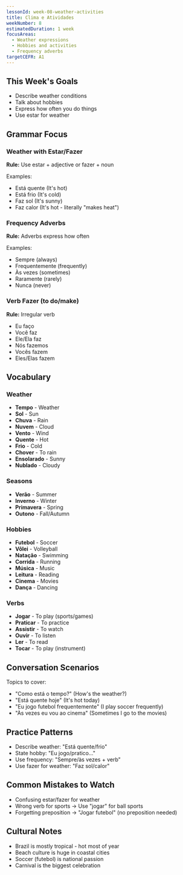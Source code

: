 ```yaml
---
lessonId: week-08-weather-activities
title: Clima e Atividades
weekNumber: 8
estimatedDuration: 1 week
focusAreas:
  - Weather expressions
  - Hobbies and activities
  - Frequency adverbs
targetCEFR: A1
---
```


## This Week's Goals

- Describe weather conditions
- Talk about hobbies
- Express how often you do things
- Use estar for weather

## Grammar Focus

### Weather with Estar/Fazer

**Rule:** Use estar + adjective or fazer + noun

Examples:
- Está quente (It's hot)
- Está frio (It's cold)
- Faz sol (It's sunny)
- Faz calor (It's hot - literally "makes heat")

### Frequency Adverbs

**Rule:** Adverbs express how often

Examples:
- Sempre (always)
- Frequentemente (frequently)
- Às vezes (sometimes)
- Raramente (rarely)
- Nunca (never)

### Verb Fazer (to do/make)

**Rule:** Irregular verb

- Eu faço
- Você faz
- Ele/Ela faz
- Nós fazemos
- Vocês fazem
- Eles/Elas fazem

## Vocabulary

### Weather
- **Tempo** - Weather
- **Sol** - Sun
- **Chuva** - Rain
- **Nuvem** - Cloud
- **Vento** - Wind
- **Quente** - Hot
- **Frio** - Cold
- **Chover** - To rain
- **Ensolarado** - Sunny
- **Nublado** - Cloudy

### Seasons
- **Verão** - Summer
- **Inverno** - Winter
- **Primavera** - Spring
- **Outono** - Fall/Autumn

### Hobbies
- **Futebol** - Soccer
- **Vôlei** - Volleyball
- **Natação** - Swimming
- **Corrida** - Running
- **Música** - Music
- **Leitura** - Reading
- **Cinema** - Movies
- **Dança** - Dancing

### Verbs
- **Jogar** - To play (sports/games)
- **Praticar** - To practice
- **Assistir** - To watch
- **Ouvir** - To listen
- **Ler** - To read
- **Tocar** - To play (instrument)

## Conversation Scenarios

Topics to cover:
- "Como está o tempo?" (How's the weather?)
- "Está quente hoje" (It's hot today)
- "Eu jogo futebol frequentemente" (I play soccer frequently)
- "Às vezes eu vou ao cinema" (Sometimes I go to the movies)

## Practice Patterns

- Describe weather: "Está quente/frio"
- State hobby: "Eu jogo/pratico..."
- Use frequency: "Sempre/às vezes + verb"
- Use fazer for weather: "Faz sol/calor"

## Common Mistakes to Watch

- Confusing estar/fazer for weather
- Wrong verb for sports → Use "jogar" for ball sports
- Forgetting preposition → "Jogar futebol" (no preposition needed)

## Cultural Notes

- Brazil is mostly tropical - hot most of year
- Beach culture is huge in coastal cities
- Soccer (futebol) is national passion
- Carnival is the biggest celebration
